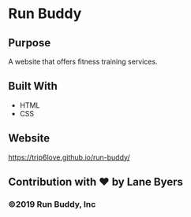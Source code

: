 # Run Buddy

## Purpose
A website that offers fitness training services.

## Built With
* HTML
* CSS

## Website
https://trip6love.github.io/run-buddy/

## Contribution with ❤️ by Lane Byers

### ©️2019 Run Buddy, Inc
